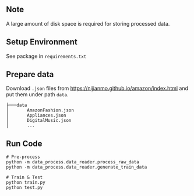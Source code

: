 ## Note

A large amount of disk space is required for storing processed data.

## Setup Environment

See package in ```requirements.txt```

## Prepare data

Download ```.json``` files from https://nijianmo.github.io/amazon/index.html and put them under path ```data```.

```
├───data
│       AmazonFashion.json
│       Appliances.json
│       DigitalMusic.json
│       ...
```

## Run Code

```
# Pre-process
python -m data_process.data_reader.process_raw_data
python -m data_process.data_reader.generate_train_data

# Train & Test
python train.py
python test.py
```
